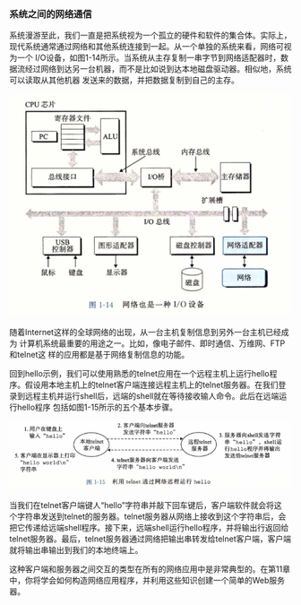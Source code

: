 ### 系统之间的网络通信

​		系统漫游至此，我们一直是把系统视为一个孤立的硬件和软件的集合体。实际上，现代系统通常通过网络和其他系统连接到一起。从一个单独的系统来看，网络可视为一个 I/O设备，如图1-14所示。当系统从主存复制一串字节到网络适配器时，数据流经过网络到达另一台机器，而不是比如说到达本地磁盘驱动器。相似地，系统可以读取从其他机器 发送来的数据，并把数据复制到自己的主存。

![08网络IO](./markdownimage/08网络IO.png)

​		随着Internet这样的全球网络的出现，从一台主机复制信息到另外一台主机已经成为 计算机系统最重要的用途之一。比如，像电子邮件、即时通信、万维网、FTP和telnet这 样的应用都是基于网络复制信息的功能。

​		回到hello示例，我们可以使用熟悉的telnet应用在一个远程主机上运行hello程序。假设用本地主机上的telnet客户端连接远程主机上的telnet服务器。在我们登录到远程主机并运行shell后，远端的shell就在等待接收输人命令。此后在远端运行hello程序 包括如图1-15所示的五个基本步骤。

![08telnet远程运行hello](./markdownimage/08telnet远程运行hello.png)

​		当我们在telnet客户端键人“hello”字符串并敲下回车键后，客户端软件就会将这 个字符串发送到telnet的服务器。telnet服务器从网络上接收到这个字符串后，会把它传递给远端shell程序。接下来，远端shell运行hello程序，并将输出行返回给telnet服务器。最后，telnet服务器通过网络把输出串转发给telnet客户端，客户端就将输出串输出到我们的本地终端上。

​		这种客户端和服务器之间交互的类型在所有的网络应用中是非常典型的。在第11章 中，你将学会如何构造网络应用程序，并利用这些知识创建一个简单的Web服务器。
